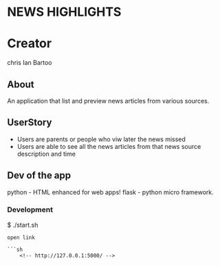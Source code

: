 # NEWS HIGHLIGHTS
# Creator
chris Ian Bartoo

## About
An application that list and preview news articles from various sources.

## UserStory
- Users are parents or people who viw later the news missed
- Users are able to see all the news articles from that news source description and time

## Dev of the app
python - HTML enhanced for web apps!
flask - python micro framework.

### Development
$ ./start.sh
```
open link

```sh
    <!-- http://127.0.0.1:5000/ -->
```
